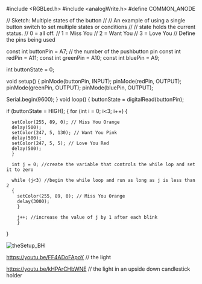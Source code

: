 #include <RGBLed.h>
#include <analogWrite.h>
#define COMMON_ANODE

//  Sketch: Multiple states of the button
//
//  An  example of using a single button switch to set multiple states or conditions
//
//  state holds the current status.
//  0 = all off.
//  1 = Miss You
//  2 = Want You
//  3 = Love You
// Define the pins being used

const int buttonPin = A7; // the number of the pushbutton pin
const int redPin = A11;
const int greenPin = A10;
const int bluePin = A9;

int buttonState = 0;

void setup() {
  pinMode(buttonPin, INPUT);
  pinMode(redPin, OUTPUT);
  pinMode(greenPin, OUTPUT);
  pinMode(bluePin, OUTPUT);

  Serial.begin(9600);
}
void loop() {
  buttonState = digitalRead(buttonPin);
  
  if (buttonState = HIGH); {
    for (int i = 0; i<3; i++)
    {
    
      setColor(255, 89, 0); // Miss You Orange
      delay(500);
      setColor(247, 5, 130); // Want You Pink
      delay(500);
      setColor(247, 5, 5); // Love You Red
      delay(500);
      }
      
      int j = 0; //create the variable that controls the while lop and set it to zero
      
      while (j<3) //begin the while loop and run as long as j is less than 2
      {
        setColor(255, 89, 0); // Miss You Orange
        delay(3000);
        }
        
        j++; //increase the value of j by 1 after each blink
        }
}



![theSetup_BH](https://user-images.githubusercontent.com/72640578/110391721-e9427200-8035-11eb-83ad-252d5937f221.jpg)

https://youtu.be/FF4ADoFApoY // the light

https://youtu.be/kHPArCHbWNE // the light in an upside down candlestick holder


